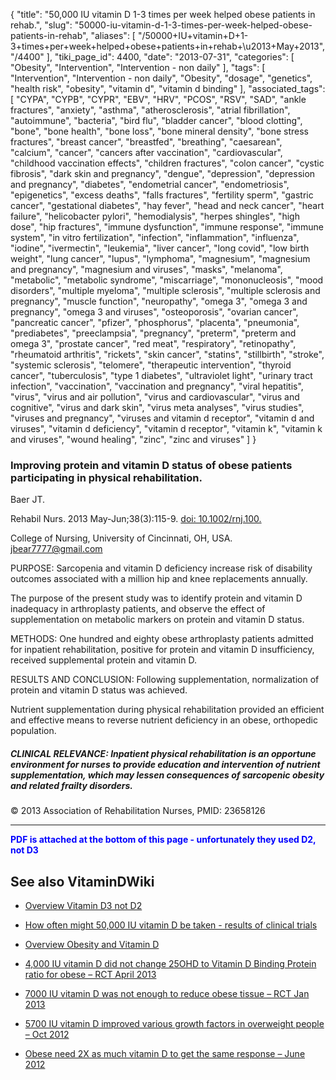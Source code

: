 {
    "title": "50,000 IU vitamin D 1-3 times per week helped obese patients in rehab.",
    "slug": "50000-iu-vitamin-d-1-3-times-per-week-helped-obese-patients-in-rehab",
    "aliases": [
        "/50000+IU+vitamin+D+1-3+times+per+week+helped+obese+patients+in+rehab+\u2013+May+2013",
        "/4400"
    ],
    "tiki_page_id": 4400,
    "date": "2013-07-31",
    "categories": [
        "Obesity",
        "Intervention",
        "Intervention - non daily"
    ],
    "tags": [
        "Intervention",
        "Intervention - non daily",
        "Obesity",
        "dosage",
        "genetics",
        "health risk",
        "obesity",
        "vitamin d",
        "vitamin d binding"
    ],
    "associated_tags": [
        "CYPA",
        "CYPB",
        "CYPR",
        "EBV",
        "HRV",
        "PCOS",
        "RSV",
        "SAD",
        "ankle fractures",
        "anxiety",
        "asthma",
        "atherosclerosis",
        "atrial fibrillation",
        "autoimmune",
        "bacteria",
        "bird flu",
        "bladder cancer",
        "blood clotting",
        "bone",
        "bone health",
        "bone loss",
        "bone mineral density",
        "bone stress fractures",
        "breast cancer",
        "breastfed",
        "breathing",
        "caesarean",
        "calcium",
        "cancer",
        "cancers after vaccination",
        "cardiovascular",
        "childhood vaccination effects",
        "children fractures",
        "colon cancer",
        "cystic fibrosis",
        "dark skin and pregnancy",
        "dengue",
        "depression",
        "depression and pregnancy",
        "diabetes",
        "endometrial cancer",
        "endometriosis",
        "epigenetics",
        "excess deaths",
        "falls fractures",
        "fertility sperm",
        "gastric cancer",
        "gestational diabetes",
        "hay fever",
        "head and neck cancer",
        "heart failure",
        "helicobacter pylori",
        "hemodialysis",
        "herpes shingles",
        "high dose",
        "hip fractures",
        "immune dysfunction",
        "immune response",
        "immune system",
        "in vitro fertilization",
        "infection",
        "inflammation",
        "influenza",
        "iodine",
        "ivermectin",
        "leukemia",
        "liver cancer",
        "long covid",
        "low birth weight",
        "lung cancer",
        "lupus",
        "lymphoma",
        "magnesium",
        "magnesium and pregnancy",
        "magnesium and viruses",
        "masks",
        "melanoma",
        "metabolic",
        "metabolic syndrome",
        "miscarriage",
        "mononucleosis",
        "mood disorders",
        "multiple myeloma",
        "multiple sclerosis",
        "multiple sclerosis and pregnancy",
        "muscle function",
        "neuropathy",
        "omega 3",
        "omega 3 and pregnancy",
        "omega 3 and viruses",
        "osteoporosis",
        "ovarian cancer",
        "pancreatic cancer",
        "pfizer",
        "phosphorus",
        "placenta",
        "pneumonia",
        "prediabetes",
        "preeclampsia",
        "pregnancy",
        "preterm",
        "preterm and omega 3",
        "prostate cancer",
        "red meat",
        "respiratory",
        "retinopathy",
        "rheumatoid arthritis",
        "rickets",
        "skin cancer",
        "statins",
        "stillbirth",
        "stroke",
        "systemic sclerosis",
        "telomere",
        "therapeutic intervention",
        "thyroid cancer",
        "tuberculosis",
        "type 1 diabetes",
        "ultraviolet light",
        "urinary tract infection",
        "vaccination",
        "vaccination and pregnancy",
        "viral hepatitis",
        "virus",
        "virus and air pollution",
        "virus and cardiovascular",
        "virus and cognitive",
        "virus and dark skin",
        "virus meta analyses",
        "virus studies",
        "viruses and pregnancy",
        "viruses and vitamin d receptor",
        "vitamin d and viruses",
        "vitamin d deficiency",
        "vitamin d receptor",
        "vitamin k",
        "vitamin k and viruses",
        "wound healing",
        "zinc",
        "zinc and viruses"
    ]
}


### Improving protein and vitamin D status of obese patients participating in physical rehabilitation.

Baer JT.

Rehabil Nurs. 2013 May-Jun;38(3):115-9. [doi: 10.1002/rnj.100.](https://doi.org/10.1002/rnj.100.)

College of Nursing, University of Cincinnati, OH, USA. jbear7777@gmail.com

PURPOSE: Sarcopenia and vitamin D deficiency increase risk of disability outcomes associated with a million hip and knee replacements annually. 

The purpose of the present study was to identify protein and vitamin D inadequacy in arthroplasty patients, and observe the effect of supplementation on metabolic markers on protein and vitamin D status.

METHODS: One hundred and eighty obese arthroplasty patients admitted for inpatient rehabilitation, positive for protein and vitamin D insufficiency, received supplemental protein and vitamin D.

RESULTS AND CONCLUSION: Following supplementation, normalization of protein and vitamin D status was achieved. 

Nutrient supplementation during physical rehabilitation provided an efficient and effective means to reverse nutrient deficiency in an obese, orthopedic population.

##### CLINICAL RELEVANCE: Inpatient physical rehabilitation is an opportune environment for nurses to provide education and intervention of nutrient supplementation, which may lessen consequences of sarcopenic obesity and related frailty disorders.

© 2013 Association of Rehabilitation Nurses, PMID:    23658126 

---

 **<span style="color:#00F;">PDF is attached at the bottom of this page  - unfortunately they used D2, not D3</span>** 

## See also VitaminDWiki

* [Overview Vitamin D3 not D2](/tags/overview-vitamin-d3-not-d2.html)

* [How often might 50,000 IU vitamin D be taken - results of clinical trials](/posts/how-often-might-50000-iu-vitamin-d-be-taken-results-of-clinical-trials)

* [Overview Obesity and Vitamin D](/tags/overview-obesity-and-vitamin-d.html)

* [4,000 IU vitamin D did not change 25OHD to Vitamin D Binding Protein ratio for obese – RCT April 2013](/posts/4000-iu-vitamin-d-did-not-change-25ohd-to-vitamin-d-binding-protein-ratio-for-obese-rct)

* [7000 IU vitamin D was not enough to reduce obese tissue – RCT Jan 2013](/posts/7000-iu-vitamin-d-was-not-enough-to-reduce-obese-tissue-rct)

* [5700 IU vitamin D improved various growth factors in overweight people – Oct 2012](/posts/5700-iu-vitamin-d-improved-various-growth-factors-in-overweight-people)

* [Obese need 2X as much vitamin D to get the same response – June 2012](/tags/obese-need-2x-as-much-vitamin-d-to-get-the-same-response-june-2012.html)